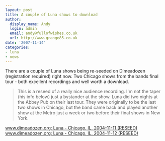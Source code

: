 ```yaml
---
layout: post
title: A couple of Luna shows to download
author:
  display_name: Andy
  login: admin
  email: andy@fullofwishes.co.uk
  url: http://www.grange85.co.uk
date: '2007-11-14'
categories:
- luna
- news
---
```


There are a couple of Luna shows being re-seeded on Dimeadozen (registration required) right now. Two Chicago shows from the bands final tour - both excellent recordings and well worth a download. 


> This is a reseed of a really nice audience recording. I'm not the taper (his info below) just a bystander at the show. Luna did two nights at the Abbey Pub on their last tour. They were originally to be the last two shows in Chicago, but the band came back and played another show at the Metro just a week or two before their final shows in New York.

[www.dimeadozen.org: Luna - Chicago, IL. 2004-11-11 (RESEED)](http://www.dimeadozen.org//torrents-details.php?id=169978)<br/>[www.dimeadozen.org: Luna - Chicago, IL. 2004-11-12 (RESEED)](http://www.dimeadozen.org/torrents-details.php?id=170446)


